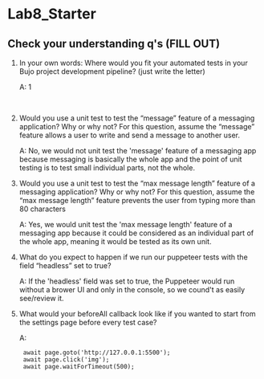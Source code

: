 # Lab8_Starter

## Check your understanding q's (FILL OUT)
1. In your own words: Where would you fit your automated tests in your Bujo project development pipeline? (just write the letter) 

    A: 1
<br />

2. Would you use a unit test to test the “message” feature of a messaging application? Why or why not? For this question, assume the “message” feature allows a user to write and send a message to another user.

    A: No, we would not unit test the 'message' feature of a messaging app because messaging is basically the whole app and the point of unit testing is to test small individual parts, not the whole.


3. Would you use a unit test to test the “max message length” feature of a messaging application? Why or why not? For this question, assume the “max message length” feature prevents the user from typing more than 80 characters

    A: Yes, we would unit test the 'max message length' feature of a messaging app because it could be considered as an individual part of the whole app, meaning it would be tested as its own unit.


4. What do you expect to happen if we run our puppeteer tests with the field “headless” set to true?

    A: If the 'headless' field was set to true, the Puppeteer would run without a brower UI and only in the console, so we cound't as easily see/review it. 


5. What would your beforeAll callback look like if you wanted to start from the settings page before every test case?

    A:
  
        await page.goto('http://127.0.0.1:5500');
        await page.click('img');
        await page.waitForTimeout(500);
